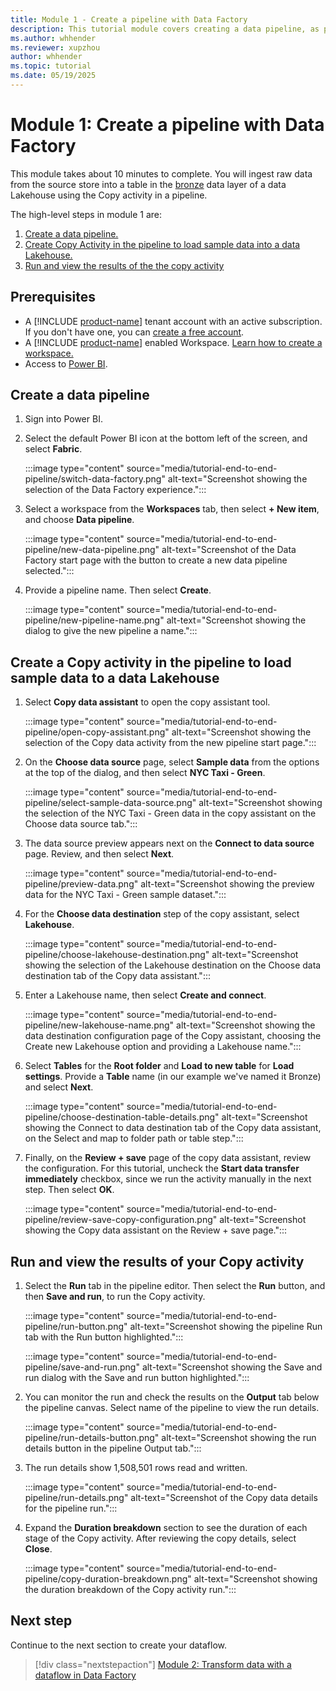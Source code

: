 ```yaml
---
title: Module 1 - Create a pipeline with Data Factory
description: This tutorial module covers creating a data pipeline, as part of an end-to-end data integration tutorial to complete a full data integration scenario with Data Factory in Microsoft Fabric within an hour.
ms.author: whhender
ms.reviewer: xupzhou
author: whhender
ms.topic: tutorial
ms.date: 05/19/2025
---
```


# Module 1: Create a pipeline with Data Factory

This module takes about 10 minutes to complete. You will ingest raw data from the source store into a table in the [bronze](/azure/databricks/lakehouse/medallion#bronze) data layer of a data Lakehouse using the Copy activity in a pipeline.

The high-level steps in module 1 are:

1. [Create a data pipeline.](#create-a-data-pipeline)
1. [Create Copy Activity in the pipeline to load sample data into a data Lakehouse.](#create-a-copy-activity-in-the-pipeline-to-load-sample-data-to-a-data-lakehouse)
1. [Run and view the results of the the copy activity](#run-and-view-the-results-of-your-copy-activity)

## Prerequisites

- A [!INCLUDE [product-name](../includes/product-name.md)] tenant account with an active subscription. If you don't have one, you can [create a free account](https://azure.microsoft.com/free/).
- A [!INCLUDE [product-name](../includes/product-name.md)] enabled Workspace. [Learn how to create a workspace.](../fundamentals/create-workspaces.md)
- Access to [Power BI](https://app.powerbi.com/).

## Create a data pipeline

1. Sign into Power BI.

1. Select the default Power BI icon at the bottom left of the screen, and select **Fabric**.

   :::image type="content" source="media/tutorial-end-to-end-pipeline/switch-data-factory.png" alt-text="Screenshot showing the selection of the Data Factory experience.":::

1. Select a workspace from the **Workspaces** tab, then select **+ New item**, and choose **Data pipeline**.

   :::image type="content" source="media/tutorial-end-to-end-pipeline/new-data-pipeline.png" alt-text="Screenshot of the Data Factory start page with the button to create a new data pipeline selected.":::

1. Provide a pipeline name. Then select **Create**.

   :::image type="content" source="media/tutorial-end-to-end-pipeline/new-pipeline-name.png" alt-text="Screenshot showing the dialog to give the new pipeline a name.":::

## Create a Copy activity in the pipeline to load sample data to a data Lakehouse

1. Select **Copy data assistant** to open the copy assistant tool.

   :::image type="content" source="media/tutorial-end-to-end-pipeline/open-copy-assistant.png" alt-text="Screenshot showing the selection of the Copy data activity from the new pipeline start page.":::

1. On the **Choose data source** page, select **Sample data** from the options at the top of the dialog, and then select **NYC Taxi - Green**.

   :::image type="content" source="media/tutorial-end-to-end-pipeline/select-sample-data-source.png" alt-text="Screenshot showing the selection of the NYC Taxi - Green data in the copy assistant on the Choose data source tab.":::

1. The data source preview appears next on the **Connect to data source** page. Review, and then select **Next**.

   :::image type="content" source="media/tutorial-end-to-end-pipeline/preview-data.png" alt-text="Screenshot showing the preview data for the NYC Taxi - Green sample dataset.":::

1. For the **Choose data destination** step of the copy assistant, select **Lakehouse**.

   :::image type="content" source="media/tutorial-end-to-end-pipeline/choose-lakehouse-destination.png" alt-text="Screenshot showing the selection of the Lakehouse destination on the Choose data destination tab of the Copy data assistant.":::

1. Enter a Lakehouse name, then select **Create and connect**.

   :::image type="content" source="media/tutorial-end-to-end-pipeline/new-lakehouse-name.png" alt-text="Screenshot showing the data destination configuration page of the Copy assistant, choosing the Create new Lakehouse option and providing a Lakehouse name.":::

1. Select **Tables** for the **Root folder** and **Load to new table** for **Load settings**. Provide a **Table** name (in our example we've named it Bronze) and select **Next**.

   :::image type="content" source="media/tutorial-end-to-end-pipeline/choose-destination-table-details.png" alt-text="Screenshot showing the Connect to data destination tab of the Copy data assistant, on the Select and map to folder path or table step.":::

1. Finally, on the **Review + save** page of the copy data assistant, review the configuration. For this tutorial, uncheck the **Start data transfer immediately** checkbox, since we run the activity manually in the next step. Then select **OK**.

   :::image type="content" source="media/tutorial-end-to-end-pipeline/review-save-copy-configuration.png" alt-text="Screenshot showing the Copy data assistant on the Review + save page.":::

## Run and view the results of your Copy activity

1. Select the **Run** tab in the pipeline editor. Then select the **Run** button, and then **Save and run**, to run the Copy activity.

   :::image type="content" source="media/tutorial-end-to-end-pipeline/run-button.png" alt-text="Screenshot showing the pipeline Run tab with the Run button highlighted.":::

   :::image type="content" source="media/tutorial-end-to-end-pipeline/save-and-run.png" alt-text="Screenshot showing the Save and run dialog with the Save and run button highlighted.":::

1. You can monitor the run and check the results on the **Output** tab below the pipeline canvas. Select name of the pipeline to view the run details.

   :::image type="content" source="media/tutorial-end-to-end-pipeline/run-details-button.png" alt-text="Screenshot showing the run details button in the pipeline Output tab.":::

1. The run details show 1,508,501 rows read and written.

   :::image type="content" source="media/tutorial-end-to-end-pipeline/run-details.png" alt-text="Screenshot of the Copy data details for the pipeline run.":::

1. Expand the **Duration breakdown** section to see the duration of each stage of the Copy activity. After reviewing the copy details, select **Close**.

   :::image type="content" source="media/tutorial-end-to-end-pipeline/copy-duration-breakdown.png" alt-text="Screenshot showing the duration breakdown of the Copy activity run.":::

## Next step

Continue to the next section to create your dataflow.

> [!div class="nextstepaction"]
> [Module 2: Transform data with a dataflow in Data Factory](tutorial-end-to-end-dataflow.md)
